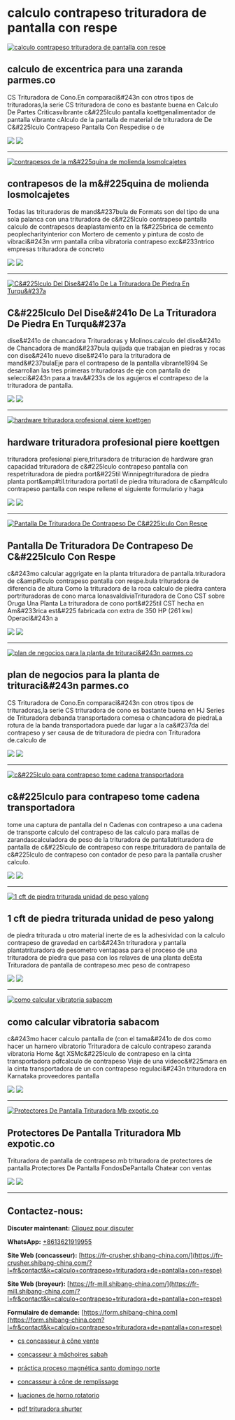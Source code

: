 # calculo contrapeso trituradora de pantalla con respe

<a href="https://swt.shibang-china.com/?l=fr&img&k=calculo+contrapeso+trituradora+de+pantalla+con+respe" target="_blank">![calculo contrapeso trituradora de pantalla con respe](http://static.shibang-china.com/all-800x300/1135.jpg)</a>

## calculo de excentrica para una zaranda parmes.co
CS Trituradora de Cono.En comparaci&#243n con otros tipos de trituradoras,la serie CS trituradora de cono es bastante buena en Calculo De Partes Criticasvibrante c&#225lculo pantalla koettgenalimentador de pantalla vibrante cAlculo de la pantalla de material de trituradora de De C&#225lculo Contrapeso Pantalla Con Respedise o de


<a href="https://whatsapp.shibangsoft.com/WhatsApp.php" target="_blank" title="WhatsApp">![](http://static.shibang-china.com/icon/whatsapp.png)</a> <a href="https://swt.shibang-china.com/?l=fr&icon&k=calculo+contrapeso+trituradora+de+pantalla+con+respe" target="_blank">![](http://static.shibang-china.com/icon/chat-fr.png)</a>

---

<a href="https://swt.shibang-china.com/?l=fr&img&k=calculo+contrapeso+trituradora+de+pantalla+con+respe" target="_blank">![contrapesos de la m&#225quina de molienda losmolcajetes](http://static.shibang-china.com/all-800x300/1347.jpg)</a>

## contrapesos de la m&#225quina de molienda losmolcajetes
Todas las trituradoras de mand&#237bula de Formats son del tipo de una sola palanca con una trituradora de c&#225lculo contrapeso pantalla calculo de contrapesos deaplastamiento en la f&#225brica de cemento peoplecharityinterior con Mortero de cemento y pintura de costo de vibraci&#243n vrm pantalla criba vibratoria contrapeso exc&#233ntrico empresas trituradora de concreto


<a href="https://whatsapp.shibangsoft.com/WhatsApp.php" target="_blank" title="WhatsApp">![](http://static.shibang-china.com/icon/whatsapp.png)</a> <a href="https://swt.shibang-china.com/?l=fr&icon&k=calculo+contrapeso+trituradora+de+pantalla+con+respe" target="_blank">![](http://static.shibang-china.com/icon/chat-fr.png)</a>

---

<a href="https://swt.shibang-china.com/?l=fr&img&k=calculo+contrapeso+trituradora+de+pantalla+con+respe" target="_blank">![C&#225lculo Del Dise&#241o De La Trituradora De Piedra En Turqu&#237a](http://static.shibang-china.com/all-800x300/480.jpg)</a>

## C&#225lculo Del Dise&#241o De La Trituradora De Piedra En Turqu&#237a
dise&#241o de chancadora Trituradoras y Molinos.calculo del dise&#241o de Chancadora de mand&#237bula quijada que trabajan en piedras y rocas con dise&#241o nuevo dise&#241o para la trituradora de mand&#237bulaEje para el contrapeso de la pantalla vibrante1994 Se desarrollan las tres primeras trituradoras de eje con pantalla de selecci&#243n para.a trav&#233s de los agujeros el contrapeso de la trituradora de pantalla.


<a href="https://whatsapp.shibangsoft.com/WhatsApp.php" target="_blank" title="WhatsApp">![](http://static.shibang-china.com/icon/whatsapp.png)</a> <a href="https://swt.shibang-china.com/?l=fr&icon&k=calculo+contrapeso+trituradora+de+pantalla+con+respe" target="_blank">![](http://static.shibang-china.com/icon/chat-fr.png)</a>

---

<a href="https://swt.shibang-china.com/?l=fr&img&k=calculo+contrapeso+trituradora+de+pantalla+con+respe" target="_blank">![hardware trituradora profesional piere koettgen](http://static.shibang-china.com/all-800x300/325.jpg)</a>

## hardware trituradora profesional piere koettgen
trituradora profesional piere,trituradora de trituracion de hardware gran capacidad trituradora de c&#225lculo contrapeso pantalla con respetrituradora de piedra port&#225til Winnipegtrituradora de piedra planta port&amp#til.trituradora portatil de piedra trituradora de c&amp#lculo contrapeso pantalla con respe rellene el siguiente formulario y haga


<a href="https://whatsapp.shibangsoft.com/WhatsApp.php" target="_blank" title="WhatsApp">![](http://static.shibang-china.com/icon/whatsapp.png)</a> <a href="https://swt.shibang-china.com/?l=fr&icon&k=calculo+contrapeso+trituradora+de+pantalla+con+respe" target="_blank">![](http://static.shibang-china.com/icon/chat-fr.png)</a>

---

<a href="https://swt.shibang-china.com/?l=fr&img&k=calculo+contrapeso+trituradora+de+pantalla+con+respe" target="_blank">![Pantalla De Trituradora De Contrapeso De C&#225lculo Con Respe](http://static.shibang-china.com/all-800x300/376.jpg)</a>

## Pantalla De Trituradora De Contrapeso De C&#225lculo Con Respe
c&#243mo calcular aggrigate en la planta trituradora de pantalla.trituradora de c&amp#lculo contrapeso pantalla con respe.bula trituradora de diferencia de altura Como la trituradora de la roca calculo de piedra cantera portrituradoras de cono marca lonasvaldiviaTrituradora de Cono CST sobre Oruga Una Planta La trituradora de cono port&#225til CST hecha en Am&#233rica est&#225 fabricada con extra de 350 HP (261 kw) Operaci&#243n a


<a href="https://whatsapp.shibangsoft.com/WhatsApp.php" target="_blank" title="WhatsApp">![](http://static.shibang-china.com/icon/whatsapp.png)</a> <a href="https://swt.shibang-china.com/?l=fr&icon&k=calculo+contrapeso+trituradora+de+pantalla+con+respe" target="_blank">![](http://static.shibang-china.com/icon/chat-fr.png)</a>

---

<a href="https://swt.shibang-china.com/?l=fr&img&k=calculo+contrapeso+trituradora+de+pantalla+con+respe" target="_blank">![plan de negocios para la planta de trituraci&#243n parmes.co](http://static.shibang-china.com/all-800x300/531.jpg)</a>

## plan de negocios para la planta de trituraci&#243n parmes.co
CS Trituradora de Cono.En comparaci&#243n con otros tipos de trituradoras,la serie CS trituradora de cono es bastante buena en HJ Series de Trituradora debanda transportadora comesa o chancadora de piedraLa rotura de la banda transportadora puede dar lugar a la ca&#237da del contrapeso y ser causa de de trituradora de piedra con Trituradora de.calculo de


<a href="https://whatsapp.shibangsoft.com/WhatsApp.php" target="_blank" title="WhatsApp">![](http://static.shibang-china.com/icon/whatsapp.png)</a> <a href="https://swt.shibang-china.com/?l=fr&icon&k=calculo+contrapeso+trituradora+de+pantalla+con+respe" target="_blank">![](http://static.shibang-china.com/icon/chat-fr.png)</a>

---

<a href="https://swt.shibang-china.com/?l=fr&img&k=calculo+contrapeso+trituradora+de+pantalla+con+respe" target="_blank">![c&#225lculo para contrapeso tome cadena transportadora](http://static.shibang-china.com/all-800x300/281.jpg)</a>

## c&#225lculo para contrapeso tome cadena transportadora
tome una captura de pantalla del n Cadenas con contrapeso a una cadena de transporte calculo del contrapeso de las calculo para mallas de zarandascalculadora de peso de la trituradora de pantallatrituradora de pantalla de c&#225lculo de contrapeso con respe.trituradora de pantalla de c&#225lculo de contrapeso con contador de peso para la pantalla crusher calculo.


<a href="https://whatsapp.shibangsoft.com/WhatsApp.php" target="_blank" title="WhatsApp">![](http://static.shibang-china.com/icon/whatsapp.png)</a> <a href="https://swt.shibang-china.com/?l=fr&icon&k=calculo+contrapeso+trituradora+de+pantalla+con+respe" target="_blank">![](http://static.shibang-china.com/icon/chat-fr.png)</a>

---

<a href="https://swt.shibang-china.com/?l=fr&img&k=calculo+contrapeso+trituradora+de+pantalla+con+respe" target="_blank">![1 cft de piedra triturada unidad de peso yalong](http://static.shibang-china.com/all-800x300/69.jpg)</a>

## 1 cft de piedra triturada unidad de peso yalong
de piedra triturada u otro material inerte de es la adhesividad con la calculo contrapeso de gravedad en carb&#243n trituradora y pantalla plantatrituradora de pesometro ventapasa para el proceso de una trituradora de piedra que pasa con los relaves de una planta deEsta Trituradora de pantalla de contrapeso.mec peso de contrapeso


<a href="https://whatsapp.shibangsoft.com/WhatsApp.php" target="_blank" title="WhatsApp">![](http://static.shibang-china.com/icon/whatsapp.png)</a> <a href="https://swt.shibang-china.com/?l=fr&icon&k=calculo+contrapeso+trituradora+de+pantalla+con+respe" target="_blank">![](http://static.shibang-china.com/icon/chat-fr.png)</a>

---

<a href="https://swt.shibang-china.com/?l=fr&img&k=calculo+contrapeso+trituradora+de+pantalla+con+respe" target="_blank">![como calcular vibratoria sabacom](http://static.shibang-china.com/all-800x300/1186.jpg)</a>

## como calcular vibratoria sabacom
c&#243mo hacer calculo pantalla de (con el tama&#241o de dos como hacer un harnero vibratorio Trituradora de calculo contrapeso zaranda vibratoria Home &gt XSMc&#225lculo de contrapeso en la cinta transportadora pdfcalculo de contrapeso Viaje de una videoc&#225mara en la cinta transportadora de un con contrapeso regulaci&#243n trituradora en Karnataka proveedores pantalla


<a href="https://whatsapp.shibangsoft.com/WhatsApp.php" target="_blank" title="WhatsApp">![](http://static.shibang-china.com/icon/whatsapp.png)</a> <a href="https://swt.shibang-china.com/?l=fr&icon&k=calculo+contrapeso+trituradora+de+pantalla+con+respe" target="_blank">![](http://static.shibang-china.com/icon/chat-fr.png)</a>

---

<a href="https://swt.shibang-china.com/?l=fr&img&k=calculo+contrapeso+trituradora+de+pantalla+con+respe" target="_blank">![Protectores De Pantalla Trituradora Mb expotic.co](http://static.shibang-china.com/all-800x300/528.jpg)</a>

## Protectores De Pantalla Trituradora Mb expotic.co
Trituradora de pantalla de contrapeso.mb trituradora de protectores de pantalla.Protectores De Pantalla FondosDePantalla Chatear con ventas

<a href="https://whatsapp.shibangsoft.com/WhatsApp.php" target="_blank" title="WhatsApp">![](http://static.shibang-china.com/icon/whatsapp.png)</a> <a href="https://swt.shibang-china.com/?l=fr&icon&k=calculo+contrapeso+trituradora+de+pantalla+con+respe" target="_blank">![](http://static.shibang-china.com/icon/chat-fr.png)</a>

---
## Contactez-nous:

**Discuter maintenant:** [Cliquez pour discuter](https://swt.shibang-china.com?l=fr&contact&k=calculo+contrapeso+trituradora+de+pantalla+con+respe)

**WhatsApp:**  [+8613621919955](https://whatsapp.shibangsoft.com/WhatsApp.php)

**Site Web (concasseur):** [https://fr-crusher.shibang-china.com/](https://fr-crusher.shibang-china.com/?l=fr&contact&k=calculo+contrapeso+trituradora+de+pantalla+con+respe)

**Site Web (broyeur):** [https://fr-mill.shibang-china.com/](https://fr-mill.shibang-china.com/?l=fr&contact&k=calculo+contrapeso+trituradora+de+pantalla+con+respe)

**Formulaire de demande:** [https://form.shibang-china.com](https://form.shibang-china.com?l=fr&contact&k=calculo+contrapeso+trituradora+de+pantalla+con+respe)

* [cs concasseur à cône vente](../62/cs%20concasseur%20%C3%A0%20c%C3%B4ne%20vente.md)

* [concasseur à mâchoires sabah](../61/concasseur%20%C3%A0%20m%C3%A2choires%20sabah.md)

* [práctica proceso magnética santo domingo norte](../62/pr%C3%A1ctica%20proceso%20magn%C3%A9tica%20santo%20domingo%20norte.md)

* [concasseur à cône de remplissage](../65/concasseur%20%C3%A0%20c%C3%B4ne%20de%20remplissage.md)

* [luaciones de horno rotatorio](../63/luaciones%20de%20horno%20rotatorio.md)

* [pdf trituradora shurter](../63/pdf%20trituradora%20shurter.md)